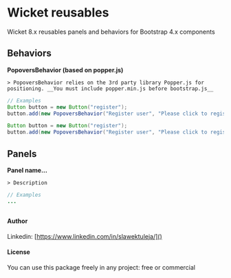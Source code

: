 # Wicket reusables

Wicket 8.x reusables panels and behaviors for Bootstrap 4.x components

## Behaviors

__PopoversBehavior (based on popper.js)__

    > PopoversBehavior relies on the 3rd party library Popper.js for positioning. __You must include popper.min.js before bootstrap.js__
    
```java
// Examples
Button button = new Button("register");
button.add(new PopoversBehavior("Register user", "Please click to register user"); // Defaults [trigger: hover, placement: right]

Button button = new Button("register");
button.add(new PopoversBehavior("Register user", "Please click to register user", DataTrigger.CLICK, DataPlacement.BOTTOM));
```

## Panels

__Panel name...__

    > Description

```java
// Examples
...
```


## 
#### Author

Linkedin: [https://www.linkedin.com/in/slawektuleja/]()

#### License

You can use this package freely in any project: free or commercial
